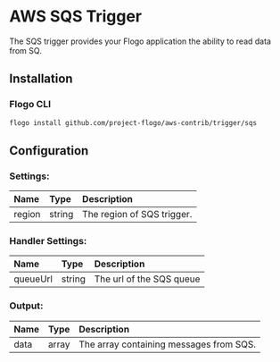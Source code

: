 # AWS SQS Trigger

The SQS trigger provides your Flogo application the ability to read data from SQ. 

## Installation

### Flogo CLI

```bash
flogo install github.com/project-flogo/aws-contrib/trigger/sqs
```

## Configuration

### Settings:
| Name      | Type   | Description
|:---       | :---   | :---          
| region    | string | The region of SQS trigger.

### Handler Settings:
| Name      | Type   | Description
|:---       | :---   | :---          
| queueUrl  | string | The url of the SQS queue

### Output:
| Name      | Type   | Description
|:---       | :---   | :---        
| data      | array  | The array containing messages from SQS.
